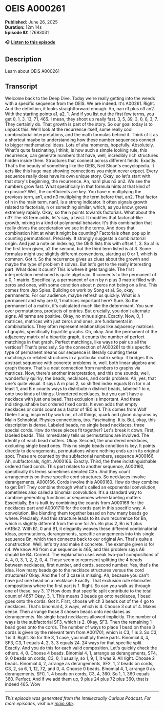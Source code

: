 # OEIS A000261

**Published:** June 26, 2025  
**Duration:** 12m 14s  
**Episode ID:** 17693031

🎧 **[Listen to this episode](https://intellectuallycurious.buzzsprout.com/2529712/episodes/17693031-oeis-a000261)**

## Description

Learn about OEIS A000261

## Transcript

Welcome back to the Deep Dive. Today we're really getting into the weeds with a specific sequence from the OEIS. We are indeed. It's A00261. Right. And the definition, it looks straightforward enough. An, nan n1 plus n3 an2. With the starting points a1, a2, 1. And if you list out the first few terms, you get 0, 1, 3, 13, 71, 465. I mean, they shoot up really fast. 3, 5, 39, 3, 0, 6, 3, 7. They certainly do. That growth is part of the story. So our goal today is to unpack this. We'll look at the recurrence itself, some really cool combinatorial interpretations, and the math formulas behind it. Think of it as a shortcut maybe to understanding how these number sequences connect to bigger mathematical ideas. Lots of aha moments, hopefully. Absolutely. What's quite fascinating, I think, is how such a simple looking rule, this recurrence, can generate numbers that have, well, incredibly rich structures hidden inside them. Structures that connect across different fields. Exactly. That's the beauty of something like the OEIS, Neil Sloan's encyclopedia. It acts like this huge map showing connections you might never expect. Every sequence really does have its own unique story. Okay, so let's start with that story's beginning, the recurrence. An, nan1 plus n3 an2. We see the numbers grow fast. What specifically in that formula hints at that kind of explosion? Well, the coefficients are key. You have n multiplying the previous term, an1, and n3 multiplying the term before that, an2. That factor of n in the main term, nan1, is a strong indicator. It often signals growth related to factorials, n or something similar, which, as you know, grows extremely rapidly. Okay, so the n points towards factorials. What about the n3? The n3 term adds, let's say, a twist. It modifies that factorial-like growth, mixing in a kind of polynomial behavior. It's this combination that really drives the acceleration we see in the terms. And does that combination hint at what it might be counting? Factorials often pop up in counting permutations. Precisely. It strongly suggests a combinatorial origin. And just a note on indexing, the OEIS lists this with offset 1, 3. So a1 is the first term given, a2 the second, but the third term listed is at 3. Some formulas might use slightly different conventions, starting at 0 or 1, which is common. Got it. So the recurrence gives us clues about the growth and maybe the type of problem it solves. But let's get to the really interesting part. What does it count? This is where it gets tangible. The first interpretation mentioned is quite algebraic. It connects to the permanent of a 0, 1 matrix. Specifically, a permanent of an n by n plus 3 matrix filled with zeros and ones, with some condition about n zeros not being on a line. This comes from Jap Spies. Building on work by Song et al. So, okay, permanents. For our audience, maybe refresh us quickly. What is a permanent and why are 0, 1 matrices important here? Sure. So the permanent of a matrix, it's calculated much like the determinant. You sum over permutations, products of entries. But crucially, you don't alternate signs. All terms are positive. Okay, no minus signs. Exactly. Now, 0, 1 matrices, matrices with just zeros and ones, are fundamental in combinatorics. They often represent relationships like adjacency matrices of graphs, specifically bipartite graphs. Oh, okay. And the permanent of the adjacency matrix of a bipartite graph, it counts the number of perfect matchings in that graph. Perfect matchings, like ways to pair up all the vertices? That's precisely. So the connection of A000261 to this specific type of permanent means our sequence is literally counting these matchings or related structures in a particular matrix setup. It bridges this abstract sequence with concrete problems in, well, both linear algebra and graph theory. That's a neat connection from numbers to graphs via matrices. Now, there's another interpretation, and this one sounds, well, wonderfully quirky, the beads, necklaces, and cords problem. Ah, yes, that one's quite visual. It says A m plus 2, so shifted index equals B n for n at least 1, and B n counts ways to distribute n distinct beads, labeled 1 to n, onto two kinds of things. Unordered necklaces, but you can't have a necklace with just one bead. That exclusion is important. And three indistinguishable but ordered fixed cords. It even adds that empty necklaces or cords count as a factor of 1B0 is 1. This comes from Wolf Dieter Lang, inspired by work on, of all things, quark and gluon diagrams by Malin Schnoldal. Physics connections, too. Fascinating. It is. But, okay, this description is dense. Labeled beads, no single bead necklaces, three special cords. How do these pieces fit together? Let's break it down. First, labeled beads. This immediately tells us permutations are involved. The identity of each bead matters. Okay. Second, the unordered necklaces, excluding single bead ones. This no single beads condition is key. It points directly to derangements, permutations where nothing ends up in its original spot. These are counted by the subfactorial numbers, sequence A000166. Ah, subfactorials, right. A000166. Exactly. Third, the three indistinguishable ordered fixed cords. This part relates to another sequence, A000160, specifically its terms sometimes denoted C3n. And they count arrangements on these specific cord structures. So necklaces involve derangements, A000166. Cords involve this A000160. How do they combine to get Bn? They combine through what's called an exponential convolution, sometimes also called a binomial convolution. It's a standard way to combine generating functions or sequences where labeling matters. Essentially, Bn is built by combining the counts from A000166 for the necklaces part and A0001710 for the cords part in this specific way. A convolution, like blending them together based on how many beads go where. Precisely. And this structure leads to its own recurrence for Bn, which is slightly different from the one for An. Bn plus 2, Bn is 1 plus nA1Bn2. With B1, 0 and B1, it elegantly weaves these different combinatorial ideas, permutations, derangements, specific arrangements into this single sequence Bn, which then connects back to our original An. That's quite a construction. Well, let's try and make it concrete. The example given is for n4. We know A6 from our sequence is 465, and this problem says A6 should be B4. Correct. The explanation uses weak two-part compositions of 4, 4, 0, 3, 1, 2, 2, 0, 4. These seem to represent splitting the 4 beads between necklaces, first number, and cords, second number. Yes, that's the idea. How many beads go to the necklace structures versus the cord structures? Okay. And the 1 of 3 case is missing. Ah, because you can't have just one bead on a necklace. Exactly. That exclusion rule eliminates compositions where the first part is 1. Right. So can you walk us through one of these, say 3, 1? How does that specific split contribute to the total count of 465? Okay, 3, 1. This means 3 beads go onto necklaces, 1 bead goes onto the cords. Got it. First, choose which 3 beads out of the 4 go to necklaces. That's binomial 4, 3 ways, which is 4. Choose 3 out of 4. Makes sense. Then arrange those 3 chosen beads onto necklaces as derangements. No single bead necklaces allowed implicitly. The number of ways is the subfactorial SF3, which is 2. Okay, SF3. Then the remaining 1 bead goes onto the cords. The number of ways to place 1 bead on those 3 cords is given by the relevant term from A001701, which is C3, 1 is 3. So C3, 1 is 3. Right. So for the 3, 1 case, you multiply these parts. Binomial 4, 4, SF3, C3, 1 equals 4, 2, 3, 3 equals 24. 24 ways for that specific split. Exactly. And you do this for each valid composition. Let's quickly check the others. 4, 0. Choose 4 beads. Binomial 4, 1, arrange as derangements, SF4, 9, 0 beads on cords, C3, 0, 1 usually, so 1, 9, 1, it was 9. All right. Choose 2 beads. Binomial 4, 2, arrange as derangements, SF2, 1, 2 beads on cords, C3, 2, so 6, 1, 12, 72, and 0, 4. Choose 0 beads. Binomial 4, 1, arrange 0 as derangements, SF0, 1, 4 beads on cords, C3, 4, 360. So 1, 1, 360 equals 360. Perfect. And if we add them up, 9 plus 24 plus 72 plus 360, that is indeed 465. Wow

---
*This episode was generated from the Intellectually Curious Podcast. For more episodes, visit our [main site](https://intellectuallycurious.buzzsprout.com).*
